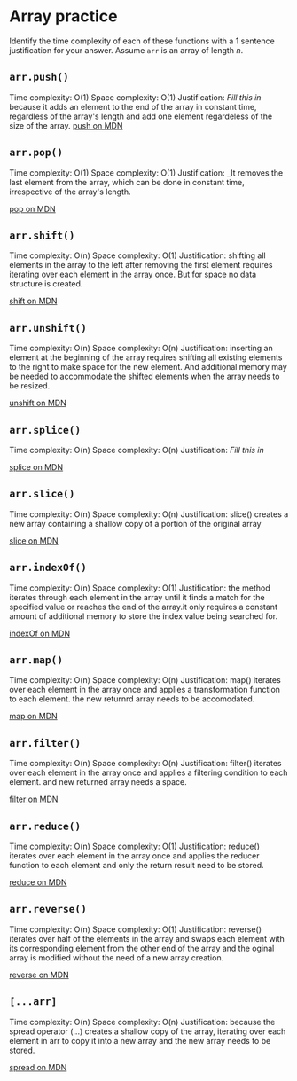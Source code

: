 # Array practice

Identify the time complexity of each of these functions with a 1 sentence
justification for your answer. Assume `arr` is an array of length _n_.

## `arr.push()`

Time complexity: O(1)
Space complexity: O(1)
Justification: _Fill this in_
because it adds an element to the end of the array in constant time, regardless of the array's length and add one element regardeless of the size of the array.
[push on MDN][push]


## `arr.pop()`

Time complexity: O(1)
Space complexity: O(1)
Justification: _It removes the last element from the array, which can be done in constant time, irrespective of the array's length.

[pop on MDN][pop]

## `arr.shift()`

Time complexity: O(n)
Space complexity: O(1)
Justification: shifting all elements in the array to the left after removing the first element requires iterating over each element in the array once. But for space no data structure is created.

[shift on MDN][shift]

## `arr.unshift()`

Time complexity: O(n)
Space complexity: O(n)
Justification: inserting an element at the beginning of the array requires shifting all existing elements to the right to make space for the new element. And additional memory may be needed to accommodate the shifted elements when the array needs to be resized.

[unshift on MDN][unshift]

## `arr.splice()`

Time complexity: O(n)
Space complexity: O(n)
Justification: _Fill this in_

[splice on MDN][splice]

## `arr.slice()`

Time complexity: O(n)
Space complexity: O(n)
Justification: slice() creates a new array containing a shallow copy of a portion of the original array

[slice on MDN][slice]

## `arr.indexOf()`

Time complexity: O(n)
Space complexity: O(1)
Justification: the method iterates through each element in the array until it finds a match for the specified value or reaches the end of the array.it only requires a constant amount of additional memory to store the index value being searched for.

[indexOf on MDN][indexOf]

## `arr.map()`

Time complexity: O(n)
Space complexity: O(n)
Justification: map() iterates over each element in the array once and applies a transformation function to each element. the new returnrd array needs to be accomodated.

[map on MDN][map]

## `arr.filter()`

Time complexity: O(n)
Space complexity: O(n)
Justification: filter() iterates over each element in the array once and applies a filtering condition to each element. and new returned array needs a space.

[filter on MDN][filter]

## `arr.reduce()`

Time complexity: O(n)
Space complexity: O(1)
Justification: reduce() iterates over each element in the array once and applies the reducer function to each element and only the return result need to be stored.

[reduce on MDN][reduce]

## `arr.reverse()`

Time complexity: O(n)
Space complexity: O(1)
Justification: reverse() iterates over half of the elements in the array and swaps each element with its corresponding element from the other end of the array and the oginal array is modified without the need of a new array creation.

[reverse on MDN][reverse]

## `[...arr]`

Time complexity: O(n)
Space complexity: O(n)
Justification: because the spread operator (...) creates a shallow copy of the array, iterating over each element in arr to copy it into a new array and the new array needs to be stored.

[spread on MDN][spread]

[push]:https://developer.mozilla.org/en-US/docs/Web/JavaScript/Reference/Global_Objects/Array/push
[pop]:https://developer.mozilla.org/en-US/docs/Web/JavaScript/Reference/Global_Objects/Array/pop
[shift]:https://developer.mozilla.org/en-US/docs/Web/JavaScript/Reference/Global_Objects/Array/shift
[unshift]:https://developer.mozilla.org/en-US/docs/Web/JavaScript/Reference/Global_Objects/Array/unshift
[splice]:https://developer.mozilla.org/en-US/docs/Web/JavaScript/Reference/Global_Objects/Array/splice
[slice]:https://developer.mozilla.org/en-US/docs/Web/JavaScript/Reference/Global_Objects/Array/slice
[indexOf]:https://developer.mozilla.org/en-US/docs/Web/JavaScript/Reference/Global_Objects/Array/indexOf
[map]:https://developer.mozilla.org/en-US/docs/Web/JavaScript/Reference/Global_Objects/Array/map
[filter]:https://developer.mozilla.org/en-US/docs/Web/JavaScript/Reference/Global_Objects/Array/filter
[reduce]:https://developer.mozilla.org/en-US/docs/Web/JavaScript/Reference/Global_Objects/Array/reduce
[reverse]:https://developer.mozilla.org/en-US/docs/Web/JavaScript/Reference/Global_Objects/Array/reverse
[spread]:https://developer.mozilla.org/en-US/docs/Web/JavaScript/Reference/Operators/Spread_syntax